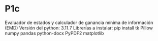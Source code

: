 # P1c
Evaluador de estados y calculador de ganancia mínima de información (EMD) 
Versión del python: 3.11.7
Librerías a instalar: pip install tk Pillow numpy pandas python-docx PyPDF2 matplotlib
